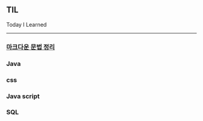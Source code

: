 ## TIL
Today I Learned

***

### [마크다운 문법 정리](https://github.com/jeon1787/TIL/blob/main/Markdown/Markdown.md)

### Java

### css

### Java script

### SQL
